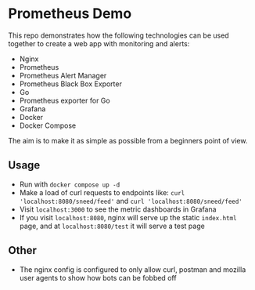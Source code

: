 # Prometheus Demo

This repo demonstrates how the following technologies can be used together to create a web app with monitoring and alerts:

- Nginx
- Prometheus
- Prometheus Alert Manager
- Prometheus Black Box Exporter
- Go
- Prometheus exporter for Go
- Grafana
- Docker
- Docker Compose

The aim is to make it as simple as possible from a beginners point of view.

## Usage

- Run with `docker compose up -d`
- Make a load of curl requests to endpoints like: `curl 'localhost:8080/sneed/feed'` and `curl 'localhost:8080/sneed/feed'`
- Visit `localhost:3000` to see the metric dashboards in Grafana
- If you visit `localhost:8080`, nginx will serve up the static `index.html` page, and at `localhost:8080/test` it will serve a test page

## Other

- The nginx config is configured to only allow curl, postman and mozilla user agents to show how bots can be fobbed off
